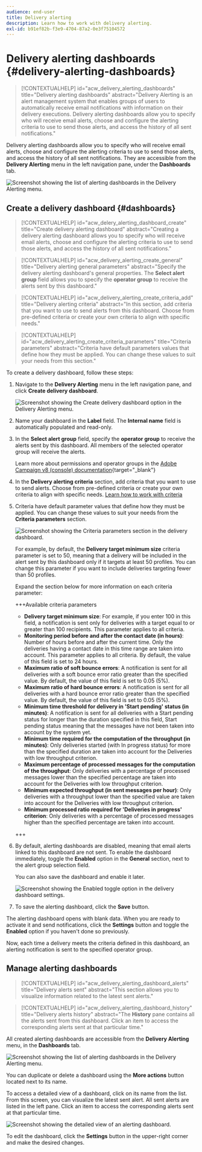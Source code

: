 ```yaml
---
audience: end-user
title: Delivery alerting
description: Learn how to work with delivery alerting.
exl-id: b91ef82b-f3e9-4704-87a2-0e3f75104572
---
```

# Delivery alerting dashboards {#delivery-alerting-dashboards}

>[!CONTEXTUALHELP]
>id="acw_delivery_alerting_dashboards"
>title="Delivery alerting dashboards"
>abstract="Delivery Alerting is an alert management system that enables groups of users to automatically receive email notifications with information on their delivery executions. Delivery alerting dashboards allow you to specify who will receive email alerts, choose and configure the alerting criteria to use to send those alerts, and access the history of all sent notifications."

Delivery alerting dashboards allow you to specify who will receive email alerts, choose and configure the alerting criteria to use to send those alerts, and access the history of all sent notifications. They are accessible from the **Delivery Alerting** menu in the left navigation pane, under the **Dashboards** tab.

![Screenshot showing the list of alerting dashboards in the Delivery Alerting menu.](assets/alerting-dashboard-list.png)

## Create a delivery dashboard {#dashboards}

>[!CONTEXTUALHELP]
>id="acw_delery_alerting_dashboard_create"
>title="Create delivery alerting dashboard"
>abstract="Creating a delivery alerting dashboard allows you to specify who will receive email alerts, choose and configure the alerting criteria to use to send those alerts, and access the history of all sent notifications."

>[!CONTEXTUALHELP]
>id="acw_delivery_alerting_create_general"
>title="Delivery alerting general parameters"
>abstract="Specify the delivery alerting dashboard's general properties. The **Select alert group** field allows you to specify the **operator group** to receive the alerts sent by this dashboard."

>[!CONTEXTUALHELP]
>id="acw_delivery_alerting_create_criteria_add"
>title="Delivery alerting criteria"
>abstract="In this section, add criteria that you want to use to send alerts from this dashboard. Choose from pre-defined criteria or create your own criteria to align with specific needs."

>[!CONTEXTUALHELP]
>id="acw_delivery_alerting_create_criteria_parameters"
>title="Criteria parameters"
>abstract="Criteria have default parameters values that define how they must be applied. You can change these values to suit your needs from this section."

To create a delivery dashboard, follow these steps: 

1. Navigate to the **Delivery Alerting** menu in the left navigation pane, and click **Create delivery dashboard**.

    ![Screenshot showing the Create delivery dashboard option in the Delivery Alerting menu.](assets/alerting-dashboard.png)

1. Name your dashboard in the **Label** field. The **Internal name** field is automatically populated and read-only.

1. In the **Select alert group** field, specify the **operator group** to receive the alerts sent by this dashboard. All members of the selected operator group will receive the alerts.

    Learn more about permissions and operator groups in the [Adobe Campaign v8 (console) documentation](https://experienceleague.adobe.com/en/docs/campaign/campaign-v8/admin/permissions/gs-permissions){target="_blank"}

1. In the **Delivery alerting criteria** section, add criteria that you want to use to send alerts. Choose from pre-defined criteria or create your own criteria to align with specific needs. [Learn how to work with criteria](../msg/delivery-alerting-criteria.md)

1. Criteria have default parameter values that define how they must be applied. You can change these values to suit your needs from the **Criteria parameters** section. 

    ![Screenshot showing the Criteria parameters section in the delivery dashboard.](assets/alerting-criteria-parameters.png)

    For example, by default, the **Delivery target minimum size** criteria parameter is set to 50, meaning that a delivery will be included in the alert sent by this dashboard only if it targets at least 50 profiles. You can change this parameter if you want to include deliveries targeting fewer than 50 profiles.
    
    Expand the section below for more information on each criteria parameter:

    +++Available criteria parameters

    * **Delivery target minimum size**: For example, if you enter 100 in this field, a notification is sent only for deliveries with a target equal to or greater than 100 recipients. This parameter applies to all criteria.
    * **Monitoring period before and after the contact date (in hours)**: Number of hours before and after the current time. Only the deliveries having a contact date in this time range are taken into account. This parameter applies to all criteria. By default, the value of this field is set to 24 hours.
    * **Maximum ratio of soft bounce errors**: A notification is sent for all deliveries with a soft bounce error ratio greater than the specified value. By default, the value of this field is set to 0.05 (5%).
    * **Maximum ratio of hard bounce errors**: A notification is sent for all deliveries with a hard bounce error ratio greater than the specified value. By default, the value of this field is set to 0.05 (5%).
    * **Minimum time threshold for delivery in 'Start pending' status (in minutes)**: A notification is sent for all deliveries with a Start pending status for longer than the duration specified in this field, Start pending status meaning that the messages have not been taken into account by the system yet.
    * **Minimum time required for the computation of the throughput (in minutes)**: Only deliveries started (with In progress status) for more than the specified duration are taken into account for the Deliveries with low throughput criterion.
    * **Maximum percentage of processed messages for the computation of the throughput**: Only deliveries with a percentage of processed messages lower than the specified percentage are taken into account for the Deliveries with low throughput criterion.
    * **Minimum expected throughput (in sent messages per hour)**: Only deliveries with a throughput lower than the specified value are taken into account for the Deliveries with low throughput criterion.
    * **Minimum processed ratio required for 'Deliveries in progress' criterion**: Only deliveries with a percentage of processed messages higher than the specified percentage are taken into account.

    +++

1. By default, alerting dashboards are disabled, meaning that email alerts linked to this dashboard are not sent. To enable the dashboard immediately, toggle the **Enabled** option in the **General** section, next to the alert group selection field.

    You can also save the dashboard and enable it later.

    ![Screenshot showing the Enabled toggle option in the delivery dashboard settings.](assets/alerting-dashboard-enable.png)

1. To save the alerting dashboard, click the **Save** button.

The alerting dashboard opens with blank data. When you are ready to activate it and send notifications, click the **Settings** button and toggle the **Enabled** option if you haven't done so previously.

Now, each time a delivery meets the criteria defined in this dashboard, an alerting notification is sent to the specified operator group.

## Manage alerting dashboards

>[!CONTEXTUALHELP]
>id="acw_delivery_alerting_dashboard_alerts"
>title="Delivery alerts sent"
>abstract="This section allows you to visualize information related to the latest sent alerts."

>[!CONTEXTUALHELP]
>id="acw_delivery_alerting_dashboard_history"
>title="Delivery alerts history"
>abstract="The **History** pane contains all the alerts sent from this dashboard. Click an item to access the corresponding alerts sent at that particular time."

All created alerting dashboards are accessible from the **Delivery Alerting** menu, in the **Dashboards** tab.

![Screenshot showing the list of alerting dashboards in the Delivery Alerting menu.](assets/alerting-dashboard-list.png)

You can duplicate or delete a dashboard using the **More actions** button located next to its name. 

To access a detailed view of a dashboard, click on its name from the list. From this screen, you can visualize the latest sent alert. All sent alerts are listed in the left pane. Click an item to access the corresponding alerts sent at that particular time.

![Screenshot showing the detailed view of an alerting dashboard.](assets/alerting-dashboard-details.png)

To edit the dashboard, click the **Settings** button in the upper-right corner and make the desired changes.